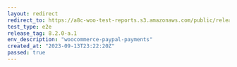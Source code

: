 ```yaml
---
layout: redirect
redirect_to: https://a8c-woo-test-reports.s3.amazonaws.com/public/release/8.2.0-a.1/woocommerce-paypal-payments/e2e/index.html
test_type: e2e
release_tag: 8.2.0-a.1
env_description: "woocommerce-paypal-payments"
created_at: "2023-09-13T23:22:20Z"
passed: true
---
```

